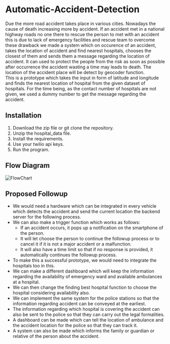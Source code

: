 # Automatic-Accident-Detection

Due the more road accident takes place in various cities. Nowadays the cause of death increasing more by accident. If an accident met in a national highway roads no one 
there to rescue the person to met with an accident this is due to lack of emergency facilities and rescue team to overcome these drawback we made a system which on occurence of an accident, takes the location of accident and find nearest hospitals, chooses the closest of them and sends them a message regarding the location of accident. It can used to protect the people from the risk as soon as possible after occurrence the accident wasting a time may leads to death. The location of the accident place will be detect by geocoder function.   
This is a prototype which takes the input in form of latitude and longitude and finds the nearest location of hospital from the given dataset of hospitals. For the time being, as the contact number of hospitals are not given, we used a dummy number to get the message regarding the accident.

## Installation

1. Download the zip file or git clone the repository.
2. Unzip the hospital_data file.
3. Install the requirements.
4. Use your twilio api keys.
5. Run the program.

## Flow Diagram

![FlowChart](https://github.com/vivekkumar7089/Automatic-Accident-Detection/assets/60113444/9fc9064e-eb62-4bf6-8d0c-5491d5867a22)


## Proposed Followup

- We would need a hardware which can be integrated in every vehicle which detects the accident and send the current location the backend server for the following process.
- We can also make a trigger function which works as follows:
    - If an accident occurs, it pops up a notification on the smartphone of the person.
    - It will let choose the person to continue the followup process or to cancel it if it is not a major accident or a malfunction.
    - It will also have a time limit so that if no response is provided, it automatically continues the followup process.
- To make this a successful prototype, we would need to integrate the hospitals too in this.
- We can make a different dashboard which will keep the information regarding the availability of emergency ward and available ambulances at a hospital.
- We can then change the finding best hospital function to choose the hospital considering availability also.
- We can implement the same system for the police stations so that the information regarding accident can be conveyed at the earliest.
- The information regarding which hospital is covering the accident can also be sent to the police so that they can carry out the legal formalities.
- A dashboard can be made which can tell the location of ambulance and the accident location for the police so that they can track it.
- A system can also be made which informs the family or guardian or relative of the person about the accident.
  
